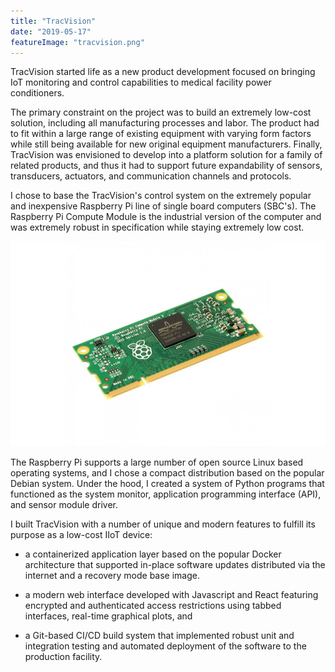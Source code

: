 ```yaml
---
title: "TracVision"
date: "2019-05-17"
featureImage: "tracvision.png"
---
```


TracVision started life as a new product development focused on bringing IoT monitoring 
and control capabilities to medical facility power conditioners.

<!-- end -->

The primary constraint on the project was to build an extremely low-cost solution,
including all manufacturing processes and labor.  The product had to fit within a large
range of existing equipment with varying form factors while still being available for
new original equipment manufacturers.  Finally, TracVision was envisioned to develop
into a platform solution for a family of related products, and thus it had to support
future expandability of sensors, transducers, actuators, and communication channels and
protocols.

I chose to base the TracVision's control system on the extremely popular and inexpensive
Raspberry Pi line of single board computers (SBC's). The Raspberry Pi Compute Module
is the industrial version of the computer and was extremely robust in specification
while staying extremely low cost.

![Raspberry Pi Compute](./raspberry-pi-compute.png)

The Raspberry Pi supports a large number of open source Linux based operating systems,
and I chose a compact distribution based on the popular Debian system.  Under the hood,
I created a system of Python programs that functioned as the system monitor, application
programming interface (API), and sensor module driver.

I built TracVision with a number of unique and modern features to fulfill its purpose
as a low-cost IIoT device:

* a containerized application layer based on the popular Docker architecture that supported
in-place software updates distributed via the internet and a recovery mode base image.

* a modern web interface developed with Javascript and React featuring encrypted and authenticated
access restrictions using tabbed interfaces, real-time graphical plots, and 

* a Git-based CI/CD build system that implemented robust unit and integration testing
and automated deployment of the software to the production facility.

